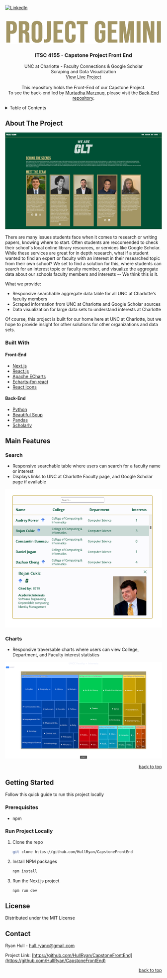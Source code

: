 <div id="top"></div>

[![LinkedIn][linkedin-shield]][linkedin-url]

<!-- PROJECT LOGO -->
<br />
<div align="center">
  <a href="https://github.com/othneildrew/Best-README-Template">
    <img src="public/logos/logo.png" alt="Logo">
  </a>

  <h3 align="center">ITSC 4155 - Capstone Project Front End</h3>

  <p align="center">
    UNC at Charlotte - Faculty Connections & Google Scholar
    <br/>
    Scraping and Data Visualization
    <br />
    <a href="https://capstone-front-end-lime.vercel.app/">View Live Project</a>
    <br />
    <br />
    This repository holds the Front-End of our Capstone Project.
    <br />
To see the back-end led by <a href="https://github.com/MurtadhaM">Murtadha Marzouq</a>, 
please visit the <a href="https://github.com/MurtadhaM/ITSC-4155">Back-End repository</a>.
  </p>
</div>

<!-- TABLE OF CONTENTS -->
<details>
  <summary>Table of Contents</summary>
  <ol>
    <li>
      <a href="#about-the-project">About The Project</a>
      <ul>
        <li><a href="#built-with">Built With</a></li>
      </ul>
    </li>
    <li><a href="#main-features">Main Features</a>
    <ul>
        <li><a href="#search">Search</a></li>
        <li><a href="#charts">Charts</a></li>
      </ul>
    </li>
    <li>
      <a href="#getting-started">Getting Started</a>
      <ul>
        <li><a href="#prerequisites">Prerequisites</a></li>
        <li><a href="#installation">Installation</a></li>
      </ul>
    </li>
    <li><a href="#license">License</a></li>
    <li><a href="#contact">Contact</a></li>
  </ol>
</details>

## About The Project

<a href="https://capstone-front-end-lime.vercel.app">
  <p align="center">
    <img src="public/images/home-screenshot.png">
  </p>
</a>

There are many issues students face when it comes to research or writing papers, knowing where to start. Often students are reccomended to check their school's local online library resources, or services like Google Scholar. While these services are great for in depth research, what if a student wanted to find an expert or faculty with an interest in their researched topic from their own school? We set to find a solution for this, where students can search for an interest topic or faculty member, and visualize the aggregate data about our schools faculty members and interests -- We think this is it.

What we provide:

- Responsive searchable aggregate data table for all UNC at Charlotte's faculty members
- Scraped information from UNC at Charlotte and Google Scholar sources
- Data visualization for large data sets to understand interests at Charlotte

Of course, this project is built for our home here at UNC at Charlotte, but we hope to provide insight for other solutions for other organizations and data sets.

### Built With

#### Front-End

- [Next.js](https://nextjs.org/)
- [React.js](https://reactjs.org/)
- [Apache ECharts](https://echarts.apache.org/en/index.html/)
- [Echarts-for-react](https://www.npmjs.com/package/echarts-for-react/)
- [React Icons](https://react-icons.github.io/react-icons/)

#### Back-End

- [Python](https://www.python.org/)
- [Beautiful Soup](https://beautiful-soup-4.readthedocs.io/en/latest/)
- [Pandas](https://pandas.pydata.org/)
- [Scholarly](https://scholarly.readthedocs.io/en/stable/quickstart.html)

## Main Features

### Search

- Responsive searchable table where users can search for a faculty name or interest
- Displays links to UNC at Charlotte Faculty page, and Google Scholar page if available

<a href="https://capstone-front-end-lime.vercel.app/data">
  <p align="center">
    <img src="public/images/search-screenshot.png">
  </p>
</a>

### Charts

- Responsive traversable charts where users can view College, Department, and Faculty interest statistics

<a href="https://capstone-front-end-lime.vercel.app/charts">
  <p align="center">
    <img src="public/images/charts-screenshot.png">
  </p>
</a>

<p align="right"><a href="#top">back to top</a></p>

## Getting Started

Follow this quick guide to run this project locally

### Prerequisites

- npm

### Run Project Locally

1. Clone the repo

   ```sh
   git clone https://github.com/HullRyan/CapstoneFrontEnd
   ```

2. Install NPM packages

   ```sh
   npm install
   ```

3. Run the Next.js project

   ```sh
   npm run dev
   ```

## License

Distributed under the MIT License

## Contact

Ryan Hull - hull.ryanc@gmail.com

Project Link: [https://github.com/HullRyan/CapstoneFrontEnd](https://github.com/HullRyan/CapstoneFrontEnd)

<p align="right"><a href="#top">back to top</a></p>

[linkedin-shield]: https://img.shields.io/badge/-LinkedIn-black.svg?style=for-the-badge&logo=linkedin&colorB=555
[linkedin-url]: https://www.linkedin.com/in/ryan-hull-478b64178